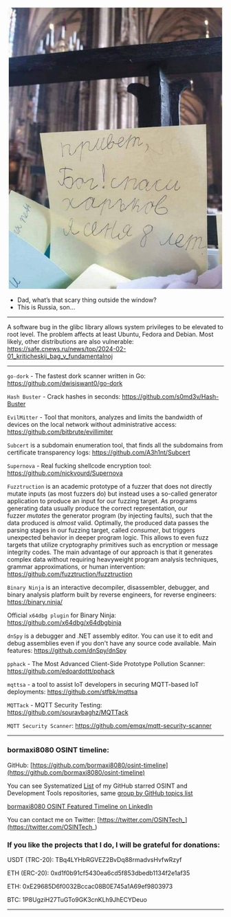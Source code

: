 ![alt text](img/44.jpg)

- Dad, what’s that scary thing outside the window?
- This is Russia, son...

----

A software bug in the glibc library allows system privileges to be elevated to root level. The problem affects at least Ubuntu, Fedora and Debian. Most likely, other distributions are also vulnerable: https://safe.cnews.ru/news/top/2024-02-01_kriticheskij_bag_v_fundamentalnoj

----

```go-dork``` - The fastest dork scanner written in Go: https://github.com/dwisiswant0/go-dork

```Hash Buster``` - Crack hashes in seconds: https://github.com/s0md3v/Hash-Buster

```EvilMitter``` - Tool that monitors, analyzes and limits the bandwidth of devices on the local network without administrative access: https://github.com/bitbrute/evillimiter

```Subcert``` is a subdomain enumeration tool, that finds all the subdomains from certificate transparency logs: https://github.com/A3h1nt/Subcert

```Supernova``` - Real fucking shellcode encryption tool: https://github.com/nickvourd/Supernova

```Fuzztruction``` is an academic prototype of a fuzzer that does not directly mutate inputs (as most fuzzers do) but instead uses a so-called generator application to produce an input for our fuzzing target. As programs generating data usually produce the correct representation, our fuzzer _mutates_ the generator program (by injecting faults), such that the data produced is _almost_ valid. Optimally, the produced data passes the parsing stages in our fuzzing target, called _consumer_, but triggers unexpected behavior in deeper program logic. This allows to even fuzz targets that utilize cryptography primitives such as encryption or message integrity codes. The main advantage of our approach is that it generates complex data without requiring heavyweight program analysis techniques, grammar approximations, or human intervention: https://github.com/fuzztruction/fuzztruction

```Binary Ninja``` is an interactive decompiler, disassembler, debugger, and binary analysis platform built by reverse engineers, for reverse engineers: https://binary.ninja/

Official ```x64dbg plugin``` for Binary Ninja: https://github.com/x64dbg/x64dbgbinja

```dnSpy``` is a debugger and .NET assembly editor. You can use it to edit and debug assemblies even if you don't have any source code available. Main features: https://github.com/dnSpy/dnSpy

```pphack``` - The Most Advanced Client-Side Prototype Pollution Scanner: https://github.com/edoardottt/pphack

```mqttsa``` - a tool to assist IoT developers in securing MQTT-based IoT deployments: https://github.com/stfbk/mqttsa

```MQTTack``` - MQTT Security Testing: https://github.com/souravbaghz/MQTTack

```MQTT Security Scanner```: https://github.com/emqx/mqtt-security-scanner

----
### bormaxi8080 OSINT timeline:

GitHub: [https://github.com/bormaxi8080/osint-timeline](https://github.com/bormaxi8080/osint-timeline)

You can see Systematized [List](https://github.com/bormaxi8080/github-starred-repos-builder/blob/main/starred_repos.md) of my GitHub starred OSINT and Development Tools repositories, same [group by GitHub topics list](https://github.com/bormaxi8080/starred)

[bormaxi8080 OSINT Featured Timeline on LinkedIn](https://www.linkedin.com/in/osintech/details/featured/)

You can contact me on Twitter: [https://twitter.com/OSINTech_](https://twitter.com/OSINTech_)
### If you like the projects that I do, I will be grateful for donations:

USDT (TRC-20): TBq4LYHbRGVEZ2BvDq88rmadvsHvfwRzyf

ETH (ERC-20): 0xd1f0b91cf5430ea6cd5f853dbedb1134f2e1af35

ETH: 0xE29685D6f0032Bccac08B0E745a1A69ef9803973

BTC: 1P8UgziH27TuGTo9GK3cnKLh9JhECYDeuo

----
